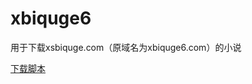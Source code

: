 # xbiquge6

用于下载xsbiquge.com（原域名为xbiquge6.com）的小说

[下载脚本](https://yyhhenry.github.io/xbiquge6/main.user.js)